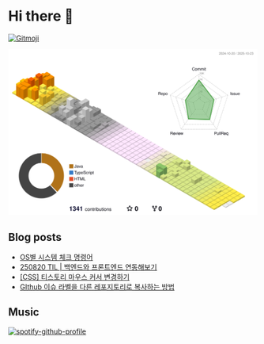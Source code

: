 # Hi there 👋
<a href="https://gitmoji.dev">
  <img
    src="https://img.shields.io/badge/gitmoji-%20😜%20😍-FFDD67.svg?style=flat-square"
    alt="Gitmoji"
  />
</a>

<!--
**chews26/chews26** is a ✨ _special_ ✨ repository because its `README.md` (this file) appears on your GitHub profile.

Here are some ideas to get you started:

- 🔭 I’m currently working on ...
- 🌱 I’m currently learning ...
- 👯 I’m looking to collaborate on ...
- 🤔 I’m looking for help with ...
- 💬 Ask me about ...
- 📫 How to reach me: ...
- 😄 Pronouns: ...
- ⚡ Fun fact: ...
-->
![](./profile-3d-contrib/profile-season-animate.svg)

## Blog posts
<!-- BLOG-POST-LIST:START -->
- [OS별 시스템 체크 명령어](https://shinelee26.tistory.com/77)
- [250820 TIL | 백엔드와 프론트엔드 연동해보기](https://shinelee26.tistory.com/76)
- [[CSS] 티스토리 마우스 커서 변경하기](https://shinelee26.tistory.com/75)
- [GIthub 이슈 라벨을 다른 레포지토리로 복사하는 방법](https://shinelee26.tistory.com/74)
<!-- BLOG-POST-LIST:END -->

## Music
[![spotify-github-profile](https://spotify-github-profile.kittinanx.com/api/view?uid=317zacmq3xenjbqmh2yvnatklvau&cover_image=true&theme=spotify-embed&show_offline=false&background_color=121212&interchange=true&profanity=true&bar_color=53b14f&bar_color_cover=true&mode=light)](https://spotify-github-profile.kittinanx.com/api/view?uid=317zacmq3xenjbqmh2yvnatklvau&redirect=true)
